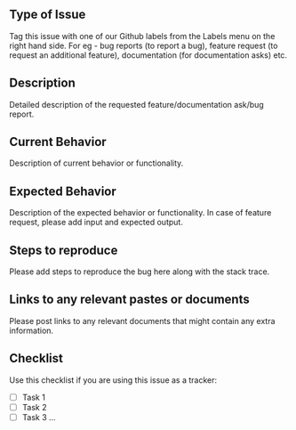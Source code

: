 ## Type of Issue

Tag this issue with one of our Github labels from the Labels menu on the right hand side. For eg - bug reports (to report a bug), feature request (to request an additional feature), documentation (for documentation asks) etc.

## Description

Detailed description of the requested feature/documentation ask/bug report.

## Current Behavior

Description of current behavior or functionality.

## Expected Behavior

Description of the expected behavior or functionality. In case of feature request, please add input and expected output.

## Steps to reproduce

Please add steps to reproduce the bug here along with the stack trace.

## Links to any relevant pastes or documents 

Please post links to any relevant documents that might contain any extra information.

## Checklist

Use this checklist if you are using this issue as a tracker:

- [ ] Task 1
- [ ] Task 2
- [ ] Task 3 ...
